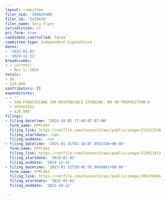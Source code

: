 ```yaml
---
layout: committee
filer_nid: '204825460'
filer_id: '1429629'
filer_name: Sara Flynn
jurisdiction: sf
pri_form: true
candidate_controlled: false
committee_type: Independent Expenditure
dates:
- '2022-01-01'
- '2024-12-31'
breadcrumbs:
- - current/
  - Nov 5, 2024
totals:
- $0
- $10,000
contributors: []
expenditures:
- - ''
  - SAN FRANCISCANS FOR RESPONSIBLE SPENDING, NO ON PROPOSITION B
  - SFO164351
  - $10,000
filings:
- filing_datetime: '2024-10-02 17:40:07-07:00'
  form_name: FPPC497
  filing_link: https://netfile.com/Connect2/api/public/image/212231538
  filing_startdate: .nan
  filing_enddate: .nan
- filing_datetime: '2025-01-31T01:18:07.9593336+00:00'
  form_name: FPPC461
  filing_link: https://netfile.com/Connect2/api/public/image/213011813
  filing_startdate: '2024-01-01'
  filing_enddate: '2024-12-31'
- filing_datetime: '2023-01-31T20:45:55.0699861+00:00'
  form_name: FPPC461
  filing_link: https://netfile.com/Connect2/api/public/image/206138485
  filing_startdate: '2022-01-01'
  filing_enddate: '2022-10-22'

---
```

